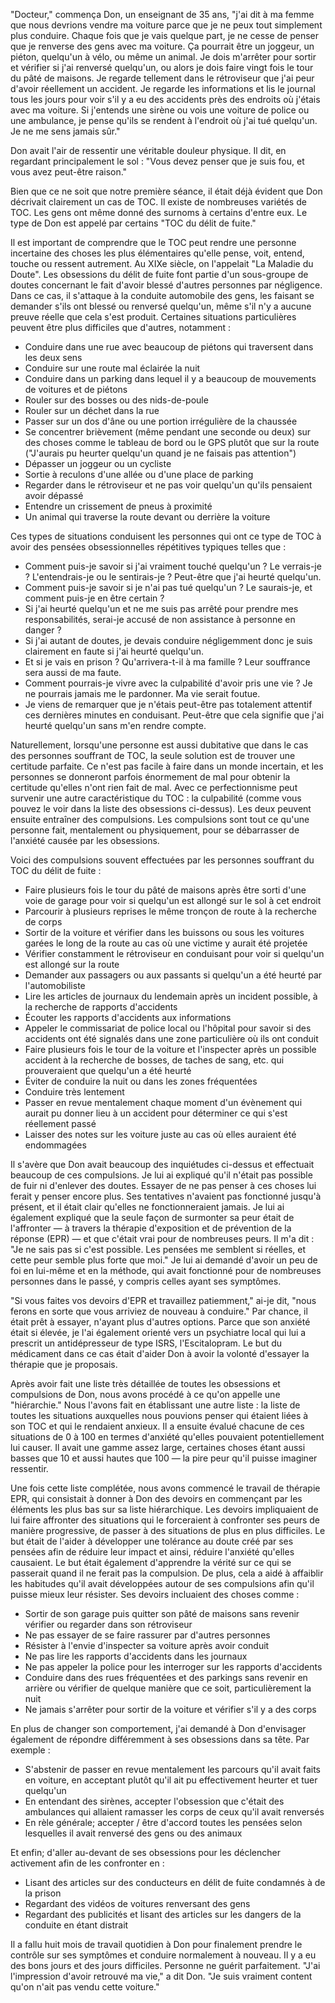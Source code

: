 "Docteur," commença Don, un enseignant de 35 ans, "j'ai dit à ma femme que nous devrions vendre ma voiture parce que je ne peux tout simplement plus conduire. Chaque fois que je vais quelque part, je ne cesse de penser que je renverse des gens avec ma voiture. Ça pourrait être un joggeur, un piéton, quelqu'un à vélo, ou même un animal. Je dois m'arrêter pour sortir et vérifier si j'ai renversé quelqu'un, ou alors je dois faire vingt fois le tour du pâté de maisons. Je regarde tellement dans le rétroviseur que j'ai peur d'avoir réellement un accident. Je regarde les informations et lis le journal tous les jours pour voir s'il y a eu des accidents près des endroits où j'étais avec ma voiture. Si j'entends une sirène ou vois une voiture de police ou une ambulance, je pense qu'ils se rendent à l'endroit où j'ai tué quelqu'un. Je ne me sens jamais sûr."

Don avait l'air de ressentir une véritable douleur physique. Il dit, en regardant principalement le sol : "Vous devez penser que je suis fou, et vous avez peut-être raison."

Bien que ce ne soit que notre première séance, il était déjà évident que Don décrivait clairement un cas de TOC. Il existe de nombreuses variétés de TOC. Les gens ont même donné des surnoms à certains d'entre eux. Le type de Don est appelé par certains "TOC du délit de fuite."

Il est important de comprendre que le TOC peut rendre une personne incertaine des choses les plus élémentaires qu'elle pense, voit, entend, touche ou ressent autrement. Au XIXe siècle, on l'appelait "La Maladie du Doute". Les obsessions du délit de fuite font partie d'un sous-groupe de doutes concernant le fait d'avoir blessé d'autres personnes par négligence. Dans ce cas, il s'attaque à la conduite automobile des gens, les faisant se demander s'ils ont blessé ou renversé quelqu'un, même s'il n'y a aucune preuve réelle que cela s'est produit. Certaines situations particulières peuvent être plus difficiles que d'autres, notamment :

- Conduire dans une rue avec beaucoup de piétons qui traversent dans les deux sens
- Conduire sur une route mal éclairée la nuit
- Conduire dans un parking dans lequel il y a beaucoup de mouvements de voitures et de piétons
- Rouler sur des bosses ou des nids-de-poule
- Rouler sur un déchet dans la rue
- Passer sur un dos d'âne ou une portion irrégulière de la chaussée
- Se concentrer brièvement (même pendant une seconde ou deux) sur des choses comme le tableau de bord ou le GPS plutôt que sur la route ("J'aurais pu heurter quelqu'un quand je ne faisais pas attention")
- Dépasser un joggeur ou un cycliste
- Sortie à reculons d'une allée ou d'une place de parking
- Regarder dans le rétroviseur et ne pas voir quelqu'un qu'ils pensaient avoir dépassé
- Entendre un crissement de pneus à proximité
- Un animal qui traverse la route devant ou derrière la voiture

Ces types de situations conduisent les personnes qui ont ce type de TOC à avoir des pensées obsessionnelles répétitives typiques telles que :

- Comment puis-je savoir si j'ai vraiment touché quelqu'un ? Le verrais-je ? L'entendrais-je ou le sentirais-je ? Peut-être que j'ai heurté quelqu'un.
- Comment puis-je savoir si je n'ai pas tué quelqu'un ? Le saurais-je, et comment puis-je en être certain ?
- Si j'ai heurté quelqu'un et ne me suis pas arrêté pour prendre mes responsabilités, serai-je accusé de non assistance à personne en danger ?
- Si j'ai autant de doutes, je devais conduire négligemment donc je suis clairement en faute si j'ai heurté quelqu'un.
- Et si je vais en prison ? Qu'arrivera-t-il à ma famille ? Leur souffrance sera aussi de ma faute.
- Comment pourrais-je vivre avec la culpabilité d'avoir pris une vie ? Je ne pourrais jamais me le pardonner. Ma vie serait foutue.
- Je viens de remarquer que je n'étais peut-être pas totalement attentif ces dernières minutes en conduisant. Peut-être que cela signifie que j'ai heurté quelqu'un sans m'en rendre compte.

Naturellement, lorsqu'une personne est aussi dubitative que dans le cas des personnes souffrant de TOC, la seule solution est de trouver une certitude parfaite. Ce n'est pas facile à faire dans un monde incertain, et les personnes se donneront parfois énormement de mal pour obtenir la certitude qu'elles n'ont rien fait de mal. Avec ce perfectionnisme peut survenir une autre caractéristique du TOC : la culpabilité (comme vous pouvez le voir dans la liste des obsessions ci-dessus). Les deux peuvent ensuite entraîner des compulsions. Les compulsions sont tout ce qu'une personne fait, mentalement ou physiquement, pour se débarrasser de l'anxiété causée par les obsessions.

Voici des compulsions souvent effectuées par les personnes souffrant du TOC du délit de fuite :

- Faire plusieurs fois le tour du pâté de maisons après être sorti d'une voie de garage pour voir si quelqu'un est allongé sur le sol à cet endroit
- Parcourir à plusieurs reprises le même tronçon de route à la recherche de corps
- Sortir de la voiture et vérifier dans les buissons ou sous les voitures garées le long de la route au cas où une victime y aurait été projetée
- Vérifier constamment le rétroviseur en conduisant pour voir si quelqu'un est allongé sur la route
- Demander aux passagers ou aux passants si quelqu'un a été heurté par l'automobiliste
- Lire les articles de journaux du lendemain après un incident possible, à la recherche de rapports d'accidents
- Écouter les rapports d'accidents aux informations
- Appeler le commissariat de police local ou l'hôpital pour savoir si des accidents ont été signalés dans une zone particulière où ils ont conduit
- Faire plusieurs fois le tour de la voiture et l'inspecter après un possible accident à la recherche de bosses, de taches de sang, etc. qui prouveraient que quelqu'un a été heurté
- Éviter de conduire la nuit ou dans les zones fréquentées
- Conduire très lentement
- Passer en revue mentalement chaque moment d'un évènement qui aurait pu donner lieu à un accident pour déterminer ce qui s'est réellement passé
- Laisser des notes sur les voiture juste au cas où elles auraient été endommagées

Il s'avère que Don avait beaucoup des inquiétudes ci-dessus et effectuait beaucoup de ces compulsions. Je lui ai expliqué qu'il n'était pas possible de fuir ni d'enlever des doutes. Essayer de ne pas penser à ces choses lui ferait y penser encore plus. Ses tentatives n'avaient pas fonctionné jusqu'à présent, et il était clair qu'elles ne fonctionneraient jamais. Je lui ai également expliqué que la seule façon de surmonter sa peur était de l'affronter — à travers la thérapie d'exposition et de prévention de la réponse (EPR) — et que c'était vrai pour de nombreuses peurs. Il m'a dit : "Je ne sais pas si c'est possible. Les pensées me semblent si réelles, et cette peur semble plus forte que moi." Je lui ai demandé d'avoir un peu de foi en lui-même et en la méthode, qui avait fonctionné pour de nombreuses personnes dans le passé, y compris celles ayant ses symptômes.

"Si vous faites vos devoirs d'EPR et travaillez patiemment," ai-je dit, "nous ferons en sorte que vous arriviez de nouveau à conduire." Par chance, il était prêt à essayer, n'ayant plus d'autres options. Parce que son anxiété était si élevée, je l'ai également orienté vers un psychiatre local qui lui a prescrit un antidépresseur de type ISRS, l'Escitalopram. Le but du médicament dans ce cas était d'aider Don à avoir la volonté d'essayer la thérapie que je proposais.

Après avoir fait une liste très détaillée de toutes les obsessions et compulsions de Don, nous avons procédé à ce qu'on appelle une "hiérarchie." Nous l'avons fait en établissant une autre liste : la liste de toutes les situations auxquelles nous pouvions penser qui étaient liées à son TOC et qui le rendaient anxieux. Il a ensuite évalué chacune de ces situations de 0 à 100 en termes d'anxiété qu'elles pouvaient potentiellement lui causer. Il avait une gamme assez large, certaines choses étant aussi basses que 10 et aussi hautes que 100 — la pire peur qu'il puisse imaginer ressentir.

Une fois cette liste complétée, nous avons commencé le travail de thérapie EPR, qui consistait à donner à Don des devoirs en commençant par les éléments les plus bas sur sa liste hiérarchique. Les devoirs impliquaient de lui faire affronter des situations qui le forceraient à confronter ses peurs de manière progressive, de passer à des situations de plus en plus difficiles. Le but était de l'aider à développer une tolérance au doute créé par ses pensées afin de réduire leur impact et ainsi, réduire l'anxiété qu'elles causaient. Le but était également d'apprendre la vérité sur ce qui se passerait quand il ne ferait pas la compulsion. De plus, cela a aidé à affaiblir les habitudes qu'il avait développées autour de ses compulsions afin qu'il puisse mieux leur résister. Ses devoirs incluaient des choses comme :

- Sortir de son garage puis quitter son pâté de maisons sans revenir vérifier ou regarder dans son rétroviseur
- Ne pas essayer de se faire rassurer par d'autres personnes
- Résister à l'envie d'inspecter sa voiture après avoir conduit
- Ne pas lire les rapports d'accidents dans les journaux
- Ne pas appeler la police pour les interroger sur les rapports d'accidents
- Conduire dans des rues fréquentées et des parkings sans revenir en arrière ou vérifier de quelque manière que ce soit, particulièrement la nuit
- Ne jamais s'arrêter pour sortir de la voiture et vérifier s'il y a des corps

En plus de changer son comportement, j'ai demandé à Don d'envisager également de répondre différemment à ses obsessions dans sa tête. Par exemple :

- S'abstenir de passer en revue mentalement les parcours qu'il avait faits en voiture, en acceptant plutôt qu'il ait pu effectivement heurter et tuer quelqu'un
- En entendant des sirènes, accepter l'obsession que c'était des ambulances qui allaient ramasser les corps de ceux qu'il avait renversés
- En rèle générale; accepter / être d'accord toutes les pensées selon lesquelles il avait renversé des gens ou des animaux

Et enfin; d'aller au-devant de ses obsessions pour les déclencher activement afin de les confronter en :

- Lisant des articles sur des conducteurs en délit de fuite condamnés à de la prison
- Regardant des vidéos de voitures renversant des gens
- Regardant des publicités et lisant des articles sur les dangers de la conduite en étant distrait

Il a fallu huit mois de travail quotidien à Don pour finalement prendre le contrôle sur ses symptômes et conduire normalement à nouveau. Il y a eu des bons jours et des jours difficiles. Personne ne guérit parfaitement. "J'ai l'impression d'avoir retrouvé ma vie," a dit Don. "Je suis vraiment content qu'on n'ait pas vendu cette voiture."
